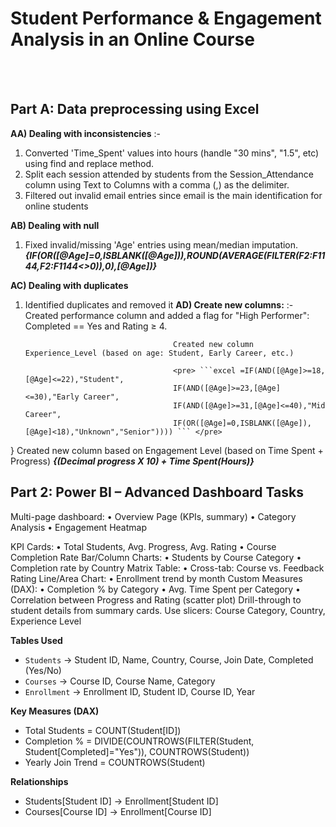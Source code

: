 # Student Performance & Engagement Analysis in an Online Course 
<br><br>
## Part A: Data preprocessing using Excel 

**AA) Dealing with inconsistencies** :-  
1) Converted 'Time_Spent' values into hours (handle "30 mins", "1.5", etc) using find and replace method.
2) Split each session attended by students from the Session_Attendance column using Text to Columns with a comma (,) as the delimiter.
3) Filtered out invalid email entries since email is the main identification for online students 

**AB) Dealing with null**             
1) Fixed invalid/missing 'Age' entries using mean/median imputation.
 ***{IF(OR([@Age]=0,ISBLANK([@Age])),ROUND(AVERAGE(FILTER(F2:F1144,F2:F1144<>0)),0),[@Age])}***

**AC) Dealing with duplicates**      
1) Identified duplicates and removed it 
**AD)	Create new columns:**	         :-  Created performance column and added a flag for "High Performer": Completed == Yes and Rating ≥ 4.

                                        Created new column Experience_Level (based on age: Student, Early Career, etc.)
                                        
                                        <pre> ```excel =IF(AND([@Age]>=18,[@Age]<=22),"Student", 
                                        IF(AND([@Age]>=23,[@Age]<=30),"Early Career", 
                                        IF(AND([@Age]>=31,[@Age]<=40),"Mid Career", 
                                        IF(OR([@Age]=0,ISBLANK([@Age]),[@Age]<18),"Unknown","Senior")))) ``` </pre>
}
                                        Created new column based on Engagement Level (based on Time Spent + Progress) 
                                        ***{(Decimal progress X 10) + Time Spent(Hours)}***



## Part 2: Power BI – Advanced Dashboard Tasks

Multi-page dashboard:
•	Overview Page (KPIs, summary)
•	Category Analysis
•	Engagement Heatmap

KPI Cards:
•	Total Students, Avg. Progress, Avg. Rating
•	Course Completion Rate
Bar/Column Charts:
•	Students by Course Category
•	Completion rate by Country
Matrix Table:
•	Cross-tab: Course vs. Feedback Rating
Line/Area Chart:
•	Enrollment trend by month
 Custom Measures (DAX):
•	Completion % by Category
•	Avg. Time Spent per Category
•	Correlation between Progress and Rating (scatter plot)
Drill-through to student details from summary cards.
Use slicers: Course Category, Country, Experience Level

**Tables Used**
- `Students` → Student ID, Name, Country, Course, Join Date, Completed (Yes/No)
- `Courses` → Course ID, Course Name, Category
- `Enrollment` → Enrollment ID, Student ID, Course ID, Year

**Key Measures (DAX)**
- Total Students = COUNT(Student[ID])
- Completion % = DIVIDE(COUNTROWS(FILTER(Student, Student[Completed]="Yes")), COUNTROWS(Student))
- Yearly Join Trend = COUNTROWS(Student)

**Relationships**
- Students[Student ID] → Enrollment[Student ID]
- Courses[Course ID] → Enrollment[Course ID]
